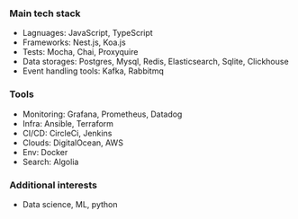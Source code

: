 ### Main tech stack
- Lagnuages: JavaScript, TypeScript
- Frameworks: Nest.js, Koa.js
- Tests: Mocha, Chai, Proxyquire
- Data storages: Postgres, Mysql, Redis, Elasticsearch, Sqlite, Clickhouse
- Event handling tools: Kafka, Rabbitmq


### Tools
- Monitoring: Grafana, Prometheus, Datadog 
- Infra: Ansible, Terraform
- CI/CD: CircleCi, Jenkins
- Clouds: DigitalOcean, AWS
- Env: Docker
- Search: Algolia

### Additional interests
- Data science, ML, python




<!--
**dmytrovelychko/dmytrovelychko** is a ✨ _special_ ✨ repository because its `README.md` (this file) appears on your GitHub profile.

Here are some ideas to get you started:

- 🔭 I’m currently working on ...
- 🌱 I’m currently learning ...
- 👯 I’m looking to collaborate on ...
- 🤔 I’m looking for help with ...
- 💬 Ask me about ...
- 📫 How to reach me: ...
- 😄 Pronouns: ...
- ⚡ Fun fact: ...
-->
